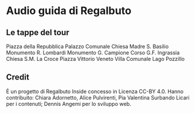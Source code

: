 # Audio guida di Regalbuto

## Le tappe del tour
Piazza della Repubblica
Palazzo Comunale
Chiesa Madre S. Basilio
Monumento R. Lombardi
Monumento G. Campione
Corso G.F. Ingrassia
Chiesa S.M. La Croce
Piazza Vittorio Veneto
Villa Comunale
Lago Pozzillo

## Credit
È un progetto di Regalbuto Inside concesso in Licenza CC-BY 4.0. Hanno contribuito: Chiara Adornetto, Alice Pulvirenti, Pia Valentina Surbando Licari per i contenuti; Dennis Angemi per lo sviluppo web.